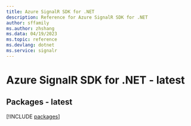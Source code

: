 ```yaml
---
title: Azure SignalR SDK for .NET
description: Reference for Azure SignalR SDK for .NET
author: sffamily
ms.author: zhshang
ms.data: 04/19/2023
ms.topic: reference
ms.devlang: dotnet
ms.service: signalr
---
```

# Azure SignalR SDK for .NET - latest
## Packages - latest
[!INCLUDE [packages](signalr-index.md)]